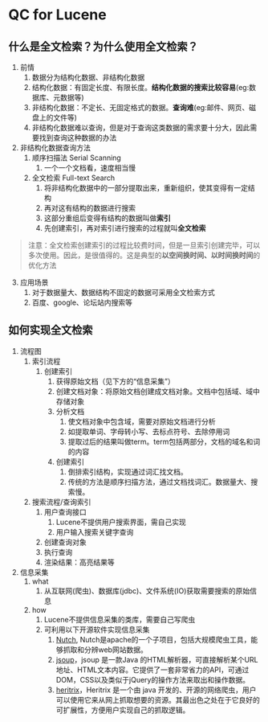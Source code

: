 # QC for Lucene
## 什么是全文检索？为什么使用全文检索？
1. 前情
	1. 数据分为结构化数据、非结构化数据
	2. 结构化数据：有固定长度、有限长度。**结构化数据的搜索比较容易**(eg:数据库、元数据等)
	3. 非结构化数据：不定长、无固定格式的数据。**查询难**(eg:邮件、网页、磁盘上的文件等)
	4. 非结构化数据难以查询，但是对于查询这类数据的需求要十分大，因此需要找到查询这种数据的办法
2. 非结构化数据查询方法
	1. 顺序扫描法 Serial Scanning
		1. 一个一个文档看，速度相当慢
	2. 全文检索 Full-text Search
		1. 将非结构化数据中的一部分提取出来，重新组织，使其变得有一定结构
		2. 再对这有结构的数据进行搜索
		3. 这部分重组后变得有结构的数据叫做**索引**
		4. 先创建索引，再对索引进行搜索的过程就叫**全文检索**

>注意：全文检索创建索引的过程比较费时间，但是一旦索引创建完毕，可以多次使用。因此，是很值得的。这是典型的**以空间换时间、以时间换时间**的优化方法

3. 应用场景
	1. 对于数据量大、数据结构不固定的数据可采用全文检索方式
	2. 百度、google、论坛站内搜索等

## 如何实现全文检索
1. 流程图
	1. 索引流程
		1. 创建索引
			1. 获得原始文档（见下方的“信息采集”）
			2. 创建文档对象：将原始文档创建成文档对象。文档中包括域、域中存储对象
			3. 分析文档
				1. 使文档对象中包含域，需要对原始文档进行分析
				2. 如提取单词、字母转小写、去标点符号、去除停用词
				3. 提取过后的结果叫做term。term包括两部分，文档的域名和词的内容
			4. 创建索引
				1. 倒排索引结构，实现通过词汇找文档。
				2. 传统的方法是顺序扫描方法，通过文档找词汇。数据量大、搜索慢。
	2. 搜索流程/查询索引
		1. 用户查询接口
			1. Lucene不提供用户搜索界面，需自己实现
			2. 用户输入搜索关键字查询
		2. 创建查询对象
		3. 执行查询
		4. 渲染结果：高亮结果等
2. 信息采集
	1. what
		1. 从互联网(爬虫)、数据库(jdbc)、文件系统(IO)获取需要搜索的原始信息
	2. how
		1. Lucene不提供信息采集的类库，需要自己写爬虫
		2. 可利用以下开源软件实现信息采集
			1. [Nutch](http://lucene.apache.org/nutch), Nutch是apache的一个子项目，包括大规模爬虫工具，能够抓取和分辨web网站数据。
			2. [jsoup](http://jsoup.org/ )，jsoup 是一款Java 的HTML解析器，可直接解析某个URL地址、HTML文本内容。它提供了一套非常省力的API，可通过DOM，CSS以及类似于jQuery的操作方法来取出和操作数据。
			3. [heritrix](http://sourceforge.net/projects/archive-crawler/files/)，Heritrix 是一个由 java 开发的、开源的网络爬虫，用户可以使用它来从网上抓取想要的资源。其最出色之处在于它良好的可扩展性，方便用户实现自己的抓取逻辑。
